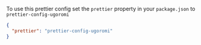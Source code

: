 To use this prettier config set the `prettier` property in your `package.json` to `prettier-config-ugoromi`

```json
{
  "prettier": "prettier-config-ugoromi"
}
```
